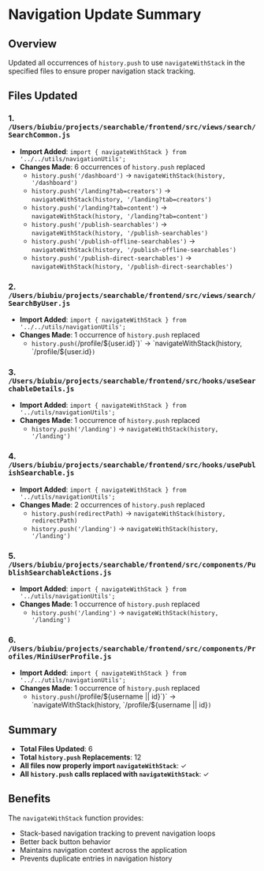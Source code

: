 # Navigation Update Summary

## Overview
Updated all occurrences of `history.push` to use `navigateWithStack` in the specified files to ensure proper navigation stack tracking.

## Files Updated

### 1. `/Users/biubiu/projects/searchable/frontend/src/views/search/SearchCommon.js`
- **Import Added**: `import { navigateWithStack } from '../../utils/navigationUtils';`
- **Changes Made**: 6 occurrences of `history.push` replaced
  - `history.push('/dashboard')` → `navigateWithStack(history, '/dashboard')`
  - `history.push('/landing?tab=creators')` → `navigateWithStack(history, '/landing?tab=creators')`
  - `history.push('/landing?tab=content')` → `navigateWithStack(history, '/landing?tab=content')`
  - `history.push('/publish-searchables')` → `navigateWithStack(history, '/publish-searchables')`
  - `history.push('/publish-offline-searchables')` → `navigateWithStack(history, '/publish-offline-searchables')`
  - `history.push('/publish-direct-searchables')` → `navigateWithStack(history, '/publish-direct-searchables')`

### 2. `/Users/biubiu/projects/searchable/frontend/src/views/search/SearchByUser.js`
- **Import Added**: `import { navigateWithStack } from '../../utils/navigationUtils';`
- **Changes Made**: 1 occurrence of `history.push` replaced
  - `history.push(`/profile/${user.id}`)` → `navigateWithStack(history, `/profile/${user.id}`)`

### 3. `/Users/biubiu/projects/searchable/frontend/src/hooks/useSearchableDetails.js`
- **Import Added**: `import { navigateWithStack } from '../utils/navigationUtils';`
- **Changes Made**: 1 occurrence of `history.push` replaced
  - `history.push('/landing')` → `navigateWithStack(history, '/landing')`

### 4. `/Users/biubiu/projects/searchable/frontend/src/hooks/usePublishSearchable.js`
- **Import Added**: `import { navigateWithStack } from '../utils/navigationUtils';`
- **Changes Made**: 2 occurrences of `history.push` replaced
  - `history.push(redirectPath)` → `navigateWithStack(history, redirectPath)`
  - `history.push('/landing')` → `navigateWithStack(history, '/landing')`

### 5. `/Users/biubiu/projects/searchable/frontend/src/components/PublishSearchableActions.js`
- **Import Added**: `import { navigateWithStack } from '../utils/navigationUtils';`
- **Changes Made**: 1 occurrence of `history.push` replaced
  - `history.push('/landing')` → `navigateWithStack(history, '/landing')`

### 6. `/Users/biubiu/projects/searchable/frontend/src/components/Profiles/MiniUserProfile.js`
- **Import Added**: `import { navigateWithStack } from '../../utils/navigationUtils';`
- **Changes Made**: 1 occurrence of `history.push` replaced
  - `history.push(`/profile/${username || id}`)` → `navigateWithStack(history, `/profile/${username || id}`)`

## Summary
- **Total Files Updated**: 6
- **Total `history.push` Replacements**: 12
- **All files now properly import `navigateWithStack`**: ✓
- **All `history.push` calls replaced with `navigateWithStack`**: ✓

## Benefits
The `navigateWithStack` function provides:
- Stack-based navigation tracking to prevent navigation loops
- Better back button behavior
- Maintains navigation context across the application
- Prevents duplicate entries in navigation history